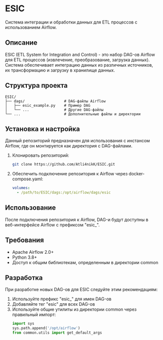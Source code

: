 ﻿# ESIC

Система интеграции и обработки данных для ETL процессов с использованием Airflow.

## Описание

ESIC (ETL System for Integration and Control) - это набор DAG-ов Airflow для ETL процессов (извлечение, преобразование, загрузка данных). Система обеспечивает интеграцию данных из различных источников, их трансформацию и загрузку в хранилище данных.

## Структура проекта

```
ESIC/
├── dags/                  # DAG-файлы Airflow
│   ├── esic_example.py    # Пример DAG
│   └── ...                # Другие DAG-файлы
└── ...                    # Дополнительные файлы и директории
```

## Установка и настройка

Данный репозиторий предназначен для использования с инстансом Airflow, где он монтируется как директория с DAG-файлами.

1. Клонировать репозиторий:
   ```bash
   git clone https://github.com/Atli4nikK/ESIC.git
   ```

2. Обеспечить подключение репозитория к Airflow через docker-compose.yaml:
   ```yaml
   volumes:
     - /path/to/ESIC/dags:/opt/airflow/dags/esic
   ```

## Использование

После подключения репозитория к Airflow, DAG-и будут доступны в веб-интерфейсе Airflow с префиксом "esic_".

## Требования

- Apache Airflow 2.0+
- Python 3.8+
- Доступ к общим библиотекам, определенным в директории common

## Разработка

При разработке новых DAG-ов для ESIC следуйте этим рекомендациям:

1. Используйте префикс "esic_" для имен DAG-ов
2. Добавляйте тег "esic" для всех DAG-ов
3. Используйте общие утилиты из директории common через правильный импорт:
   ```python
   import sys
   sys.path.append('/opt/airflow')
   from common.utils import get_default_args
   ``` 
